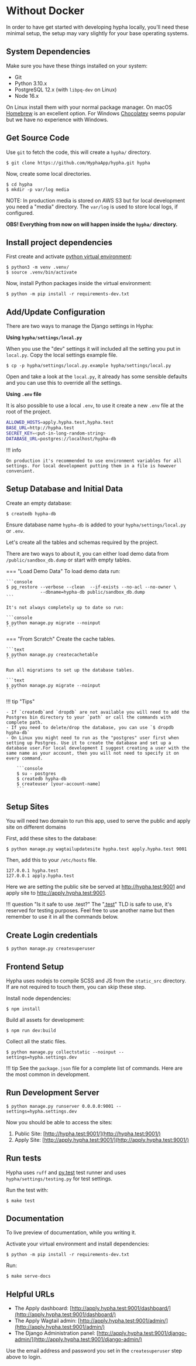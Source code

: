 # Without Docker

In order to have get started with developing hypha locally, you'll need these
minimal setup, the setup may vary slightly for your base operating systems.

## System Dependencies

Make sure you have these things installed on your system:

* Git
* Python 3.10.x
* PostgreSQL 12.x (with `libpq-dev` on Linux)
* Node 16.x

On Linux install them with your normal package manager. On macOS [Homebrew](https://brew.sh/) is an excellent option. For Windows [Chocolatey](https://chocolatey.org/) seems popular but we have no experience with Windows.

## Get Source Code

Use `git` to fetch the code, this will create a `hypha/` directory.

```console
$ git clone https://github.com/HyphaApp/hypha.git hypha
```

Now, create some local directories.

```console
$ cd hypha
$ mkdir -p var/log media
```

NOTE: In production media is stored on AWS S3 but for local development you need a "media" directory. The `var/log` is used to store local logs, if configured.

**OBS! Everything from now on will happen inside the `hypha/` directory.**


## Install project dependencies

First create and activate [python virtual environment](https://docs.python.org/3.10/library/venv.html):

```console
$ python3 -m venv .venv/
$ source .venv/bin/activate
```

Now, install Python packages inside the virtual environment:

```console
$ python -m pip install -r requirements-dev.txt
```

## Add/Update Configuration

There are two ways to manage the Django settings in Hypha:

**Using `hypha/settings/local.py`** 

When you use the "dev" settings it will included all the setting you put in `local.py`. Copy the local settings example file.

```console
$ cp -p hypha/settings/local.py.example hypha/settings/local.py
```

Open and take a look at the `local.py`, it already has some sensible defaults and you can use this to override all the settings.

**Using `.env` file**

It is also possible to use a local `.env`, to use it create a new `.env` file at the root of the project.

```bash title=".env"
ALLOWED_HOSTS=apply.hypha.test,hypha.test
BASE_URL=http://hypha.test
SECRET_KEY=<put-in-long-random-string>
DATABASE_URL=postgres://localhost/hypha-db
```


!!! info 

    On production it's recommended to use environment variables for all settings. For local development putting them in a file is however convenient.


## Setup Database and Initial Data

Create an empty database:

```console
$ createdb hypha-db
```

Ensure database name `hypha-db` is added to your `hypha/settings/local.py` or `.env`.

Let's create all the tables and schemas required by the project.

There are two ways to about it, you can either load demo data from  `/public/sandbox_db.dump` or start with empty tables.

=== "Load Demo Data"
    To load demo data run:

    ```console
    $ pg_restore --verbose --clean  --if-exists --no-acl --no-owner \
                 --dbname=hypha-db public/sandbox_db.dump
    ```

    It's not always completely up to date so run:
    
    ```console
    $ python manage.py migrate --noinput
    ```

=== "From Scratch"
    Create the cache tables.

    ```text
    $ python manage.py createcachetable
    ```

    Run all migrations to set up the database tables.

    ```text
    $ python manage.py migrate --noinput
    ```

!!! tip "Tips"

    - If `createdb`and `dropdb` are not available you will need to add the Postgres bin directory to your `path` or call the commands with complete path.
    - If you need to delete/drop the database, you can use `$ dropdb hypha-db`
    - On Linux you might need to run as the "postgres" user first when setting up Postgres. Use it to create the database and set up a database user.For local development I suggest creating a user with the same name as your account, then you will not need to specify it on every command.

        ```console
        $ su - postgres
        $ createdb hypha-db
        $ createuser [your-account-name]
        ```

## Setup Sites

You will need two domain to run this app, used to serve the public and apply site on different domains

First, add these sites to the database:

```console
$ python manage.py wagtailupdatesite hypha.test apply.hypha.test 9001
```

Then, add this to your `/etc/hosts` file.

```text title="/etc/hosts"
127.0.0.1 hypha.test
127.0.0.1 apply.hypha.test
```

Here we are setting the public site be served at http://hypha.test:9001 and apply site to http://apply.hypha.test:9001.

!!! question "Is it safe to use .test?"
     The "[.test](https://en.wikipedia.org/wiki/.test)" TLD is safe to use, it's reserved for testing purposes. Feel free to use another name but then remember to use it in all the commands below.


## Create Login credentials

```console
$ python manage.py createsuperuser
```

## Frontend Setup

Hypha uses nodejs to compile SCSS and JS from the `static_src` directory. If are not required to touch them, you can skip these step.

Install node dependencies:

```console
$ npm install
```

Build all assets for development:

```console
$ npm run dev:build
```

Collect all the static files.

```text
$ python manage.py collectstatic --noinput --settings=hypha.settings.dev
```

!!! tip
    See the `package.json` file for a complete list of commands. Here are the most common in development.

## Run Development Server

```console
$ python manage.py runserver 0.0.0.0:9001 --settings=hypha.settings.dev
```

Now you should be able to access the sites:

1. Public Site: [http://hypha.test:9001/](http://hypha.test:9001/) 
2. Apply Site: [http://apply.hypha.test:9001/](http://apply.hypha.test:9001/)

## Run tests

Hypha uses `ruff` and [py.test](https://pytest-django.readthedocs.io/en/latest/) test runner and uses `hypha/settings/testing.py` for test settings. 

Run the test with:

```console
$ make test
```

## Documentation

To live preview of documentation, while you writing it.

Activate your virtual environment and install dependencies:

```console
$ python -m pip install -r requirements-dev.txt
```

Run:
```console
$ make serve-docs
```


## Helpful URLs

* The Apply dashboard: [http://apply.hypha.test:9001/dashboard/](http://apply.hypha.test:9001/dashboard/)
* The Apply Wagtail admin: [http://apply.hypha.test:9001/admin/](http://apply.hypha.test:9001/admin/)
* The Django Administration panel: [http://apply.hypha.test:9001/django-admin/](http://apply.hypha.test:9001/django-admin/)

Use the email address and password you set in the `createsuperuser` step above to login.


